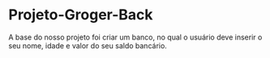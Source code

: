 # Projeto-Groger-Back
A base do nosso projeto foi criar um banco, no qual o usuário deve inserir o seu nome, idade e valor do seu saldo bancário.
